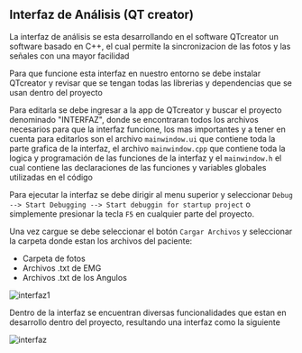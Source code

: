 Interfaz de Análisis (QT creator)
-
La interfaz de análisis se esta desarrollando en el software QTcreator un software basado en C++, el cual permite la sincronizacion de las fotos y las señales con una mayor facilidad

Para que funcione esta interfaz en nuestro entorno se debe instalar QTcreator y revisar que se tengan todas las librerias y dependencias que se usan dentro del proyecto

Para editarla se debe ingresar a la app de QTcreator y buscar el proyecto denominado "INTERFAZ", donde se encontraran todos los archivos necesarios para que la interfaz funcione, los mas importantes y a tener en cuenta para editarlos son el archivo ```mainwindow.ui``` que contiene toda la parte grafica de la interfaz, el archivo ```mainwindow.cpp``` que contiene toda la logica y programación de las funciones de la interfaz y el ```mainwindow.h``` el cual contiene las declaraciones de las funciones y variables globales utilizadas en el código

Para ejecutar la interfaz se debe dirigir al menu superior y seleccionar ```Debug --> Start Debugging --> Start debuggin for startup project``` o simplemente presionar la tecla ```F5``` en cualquier parte del proyecto.

Una vez cargue se debe seleccionar el botón ```Cargar Archivos``` y seleccionar la carpeta donde estan los archivos del paciente:
- Carpeta de fotos
- Archivos .txt de EMG
- Archivos .txt de los Angulos

![interfaz1](/Nodos_Inalámbricos/imgs/interfaz1.png)

Dentro de la interfaz se encuentran diversas funcionalidades que estan en desarrollo dentro del proyecto, resultando una interfaz como la siguiente

![interfaz](/Nodos_Inalámbricos/imgs/interfaz.png)

